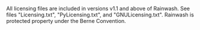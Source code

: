 All licensing files are included in versions v1.1 and above of Rainwash.
See files "Licensing.txt", "PyLicensing.txt", and "GNULicensing.txt".
Rainwash is protected property under the Berne Convention.
